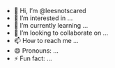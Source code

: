 - 👋 Hi, I’m @leesnotscared
- 👀 I’m interested in ...
- 🌱 I’m currently learning ...
- 💞️ I’m looking to collaborate on ...
- 📫 How to reach me ...
- 😄 Pronouns: ...
- ⚡ Fun fact: ...

<!---
leesnotscared/leesnotscared is a ✨ special ✨ repository because its `README.md` (this file) appears on your GitHub profile.
You can click the Preview link to take a look at your changes.
--->
